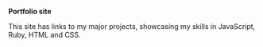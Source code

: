 **Portfolio site**

This site has links to my major projects, showcasing my skills in JavaScript, Ruby, HTML and CSS.